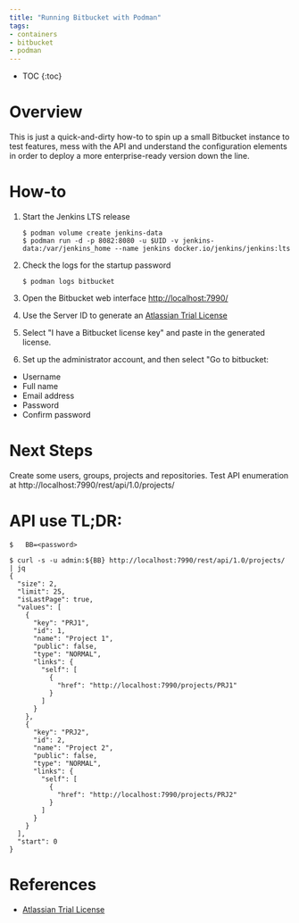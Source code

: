 ```yaml
---
title: "Running Bitbucket with Podman"
tags:
- containers
- bitbucket
- podman
---
```


* TOC
{:toc}

# Overview
This is just a quick-and-dirty how-to to spin up a small Bitbucket instance to test features, mess with the API and understand the configuration elements in order to deploy a more enterprise-ready version down the line.

# How-to

1. Start the Jenkins LTS release

    ```
    $ podman volume create jenkins-data
    $ podman run -d -p 8082:8080 -u $UID -v jenkins-data:/var/jenkins_home --name jenkins docker.io/jenkins/jenkins:lts
    ```

2. Check the logs for the startup password

    ```
    $ podman logs bitbucket
    ```

3. Open the Bitbucket web interface [http://localhost:7990/](http://localhost:7990/)

4. Use the Server ID to generate an [Atlassian Trial License](https://www.atlassian.com/purchase/my/license-evaluation)

5. Select "I have a Bitbucket license key" and paste in the generated license.

6. Set up the administrator account, and then select "Go to bitbucket:
  - Username
  - Full name
  - Email address
  - Password
  - Confirm password

# Next Steps

Create some users, groups, projects and repositories. Test API enumeration at http://localhost:7990/rest/api/1.0/projects/

# API use TL;DR:

```
$   BB=<password>

$ curl -s -u admin:${BB} http://localhost:7990/rest/api/1.0/projects/ | jq
{
  "size": 2,
  "limit": 25,
  "isLastPage": true,
  "values": [
    {
      "key": "PRJ1",
      "id": 1,
      "name": "Project 1",
      "public": false,
      "type": "NORMAL",
      "links": {
        "self": [
          {
            "href": "http://localhost:7990/projects/PRJ1"
          }
        ]
      }
    },
    {
      "key": "PRJ2",
      "id": 2,
      "name": "Project 2",
      "public": false,
      "type": "NORMAL",
      "links": {
        "self": [
          {
            "href": "http://localhost:7990/projects/PRJ2"
          }
        ]
      }
    }
  ],
  "start": 0
}
```

# References
- [Atlassian Trial License](https://www.atlassian.com/purchase/my/license-evaluation)
